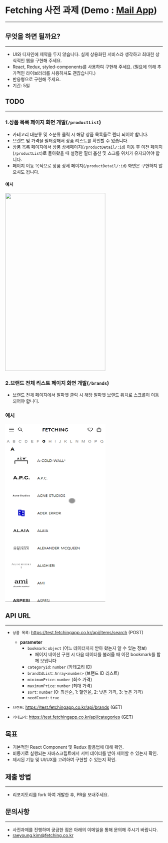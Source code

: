 # Fetching 사전 과제 (Demo : [Mail App](https://lee-donghyun.github.io/fetching-frontend-interview/))
---

## 무엇을 하면 될까요?
---
- UI와 디자인에 제약을 두지 않습니다. 
  실제 상용화된 서비스라 생각하고 최대한 상식적인 웹을 구현해 주세요.
- React, Redux, styled-components를 사용하여 구현해 주세요.
  (필요에 의해 추가적인 라이브러리를 사용하셔도 괜찮습니다.)
- 반응형으로 구현해 주세요.
- 기간: 5일

## TODO
---
### 1.상품 목록 페이지 화면 개발(`/productList`)
- 카테고리 대분류 및 소분류 클릭 시 해당 상품 목록들로 렌더 되어야 합니다.
- 브랜드 및 가격을 필터링해서 상품 리스트를 확인할 수 있습니다.
- 상품 목록 페이지에서 상품 상세페이지(`/productDetail/:id`) 이동 후 
  이전 페이지(`/productList`)로 돌아왔을 때 설정한 필터 옵션 및 스크롤 위치가 유지되어야 합니다.
- 페이지 이동 목적으로 상품 상세 페이지(`/productDetail/:id`) 화면은 구현하지 않으셔도 됩니다.

#### 예시
<img src="./productListDemo.gif" width="320" height="568" />


### 2.브랜드 전체 리스트 페이지 화면 개발(`/brands`)
- 브랜드 전체 페이지에서 알파벳 클릭 시 해당 알파벳 브랜드 위치로 스크롤이 이동되어야 합니다.

### 예시
<img src="./brandsDemo.gif" width="320" height="568" />


## API URL
---
- `상품 목록`: https://test.fetchingapp.co.kr/api/items/search  (POST)
  - **parameter**
    - `bookmark`: `object` (어느 데이터까지 받아 왔는지 알 수 있는 정보)
       - 페이지 네이션 구현 시 다음 데이터를 불러올 때 이전 bookmark를 함께 보냅니다
    - `categoryId`: `number` (카테고리 ID)
    - `brandIdList`: `Array<number>` (브랜드 ID 리스트)
    - `minimumPrice`: `number` (최소 가격)
    - `maximumPrice`: `number` (최대 가격)
    - `sort`: `number` (0: 최신순, 1: 할인율, 2: 낮은 가격, 3: 높은 가격)
    - `needCount`: `true`

- `브랜드`: https://test.fetchingapp.co.kr/api/brands (GET)

- `카테고리`: https://test.fetchingapp.co.kr/api/categories (GET)

## 목표
- 기본적인 React Component 및 Redux 활용법에 대해 확인.
- 비동기로 실행되는 자바스크립트에서 서버 데이터를 받아 제어할 수 있는지 확인.
- 제시된 기능 및 UI/UX를 고려하여 구현할 수 있는지 확인.

## 제출 방법
---
- 리포지토리를 fork 하여 개발한 후, PR을 보내주세요.

## 문의사항
---
- 사전과제를 진행하며 궁금한 점은 아래의 이메일을 통해 문의해 주시기 바랍니다.
- raeyoung.kim@fetching.co.kr
